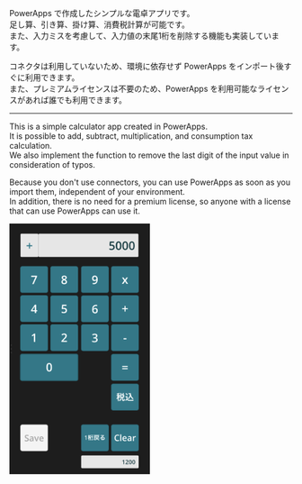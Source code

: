 PowerApps で作成したシンプルな電卓アプリです。  
足し算、引き算、掛け算、消費税計算が可能です。  
また、入力ミスを考慮して、入力値の末尾1桁を削除する機能も実装しています。  
  
コネクタは利用していないため、環境に依存せず PowerApps をインポート後すぐに利用できます。  
また、プレミアムライセンスは不要のため、PowerApps を利用可能なライセンスがあれば誰でも利用できます。
  
---------------------------------------------------
  
This is a simple calculator app created in PowerApps.  
It is possible to add, subtract, multiplication, and consumption tax calculation.  
We also implement the function to remove the last digit of the input value in consideration of typos.  
  
Because you don't use connectors, you can use PowerApps as soon as you import them, independent of your environment.  
In addition, there is no need for a premium license, so anyone with a license that can use PowerApps can use it.   

<img src="https://github.com/KuramotoYu/PowerAppsSample/blob/master/SimpleCalculator/Images.png" width="250">
